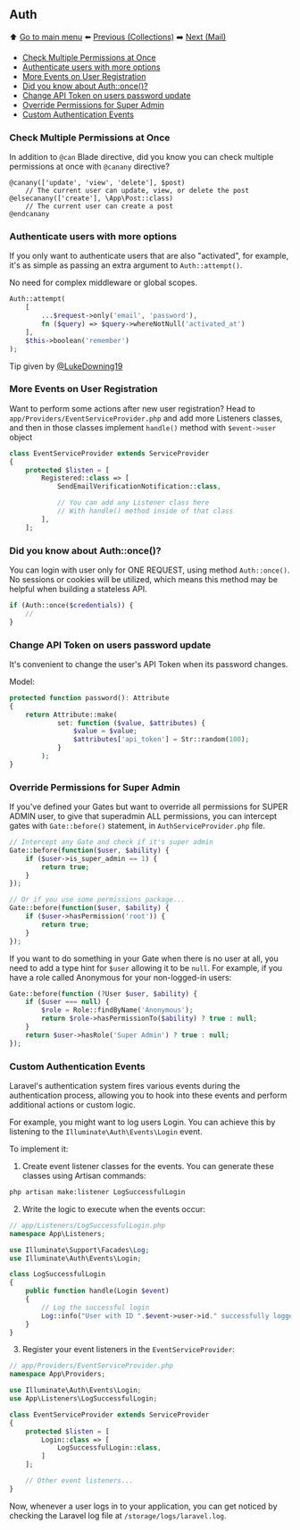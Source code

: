 ## Auth

⬆️ [Go to main menu](README.md#laravel-tips) ⬅️ [Previous (Collections)](collections.md) ➡️ [Next (Mail)](mail.md)

- [Check Multiple Permissions at Once](#check-multiple-permissions-at-once)
- [Authenticate users with more options](#authenticate-users-with-more-options)
- [More Events on User Registration](#more-events-on-user-registration)
- [Did you know about Auth::once()?](#did-you-know-about-authonce)
- [Change API Token on users password update](#change-api-token-on-users-password-update)
- [Override Permissions for Super Admin](#override-permissions-for-super-admin)
- [Custom Authentication Events](#custom-authentication-events)

### Check Multiple Permissions at Once

In addition to `@can` Blade directive, did you know you can check multiple permissions at once with `@canany` directive?

```blade
@canany(['update', 'view', 'delete'], $post)
    // The current user can update, view, or delete the post
@elsecanany(['create'], \App\Post::class)
    // The current user can create a post
@endcanany
```

### Authenticate users with more options

If you only want to authenticate users that are also "activated", for example, it's as simple as passing an extra argument to `Auth::attempt()`.

No need for complex middleware or global scopes.

```php
Auth::attempt(
    [
        ...$request->only('email', 'password'),
        fn ($query) => $query->whereNotNull('activated_at')
    ],
    $this->boolean('remember')
);
```

Tip given by [@LukeDowning19](https://twitter.com/LukeDowning19)

### More Events on User Registration

Want to perform some actions after new user registration? Head to `app/Providers/EventServiceProvider.php` and add more Listeners classes, and then in those classes implement `handle()` method with `$event->user` object

```php
class EventServiceProvider extends ServiceProvider
{
    protected $listen = [
        Registered::class => [
            SendEmailVerificationNotification::class,

            // You can add any Listener class here
            // With handle() method inside of that class
        ],
    ];
```

### Did you know about Auth::once()?

You can login with user only for ONE REQUEST, using method `Auth::once()`.
No sessions or cookies will be utilized, which means this method may be helpful when building a stateless API.

```php
if (Auth::once($credentials)) {
    //
}
```

### Change API Token on users password update

It's convenient to change the user's API Token when its password changes.

Model:

```php
protected function password(): Attribute
{
    return Attribute::make(
            set: function ($value, $attributes) {
                $value = $value;
                $attributes['api_token'] = Str::random(100);
            }
        );
}
```

### Override Permissions for Super Admin

If you've defined your Gates but want to override all permissions for SUPER ADMIN user, to give that superadmin ALL permissions, you can intercept gates with `Gate::before()` statement, in `AuthServiceProvider.php` file.

```php
// Intercept any Gate and check if it's super admin
Gate::before(function($user, $ability) {
    if ($user->is_super_admin == 1) {
        return true;
    }
});

// Or if you use some permissions package...
Gate::before(function($user, $ability) {
    if ($user->hasPermission('root')) {
        return true;
    }
});
```

If you want to do something in your Gate when there is no user at all, you need to add a type hint for `$user` allowing it to be `null`. For example, if you have a role called Anonymous for your non-logged-in users:

```php
Gate::before(function (?User $user, $ability) {
    if ($user === null) {
        $role = Role::findByName('Anonymous');
        return $role->hasPermissionTo($ability) ? true : null;
    }
    return $user->hasRole('Super Admin') ? true : null;
});
```

### Custom Authentication Events

Laravel's authentication system fires various events during the authentication process, allowing you to hook into these events and perform additional actions or custom logic.

For example, you might want to log users Login. 
You can achieve this by listening to the `Illuminate\Auth\Events\Login` event.

To implement it:
1. Create event listener classes for the events. You can generate these classes using Artisan commands:
```bash
php artisan make:listener LogSuccessfulLogin
```
2. Write the logic to execute when the events occur:
```php
// app/Listeners/LogSuccessfulLogin.php
namespace App\Listeners;

use Illuminate\Support\Facades\Log;
use Illuminate\Auth\Events\Login;

class LogSuccessfulLogin
{
    public function handle(Login $event)
    {
        // Log the successful login
        Log::info("User with ID ".$event->user->id." successfully logged in.");
    }
}
```
3. Register your event listeners in the `EventServiceProvider`:
```php
// app/Providers/EventServiceProvider.php
namespace App\Providers;

use Illuminate\Auth\Events\Login;
use App\Listeners\LogSuccessfulLogin;

class EventServiceProvider extends ServiceProvider
{
    protected $listen = [
        Login::class => [
            LogSuccessfulLogin::class,
        ]
    ];

    // Other event listeners...
}
```
Now, whenever a user logs in to your application, you can get noticed by checking the Laravel log file at `/storage/logs/laravel.log`.
